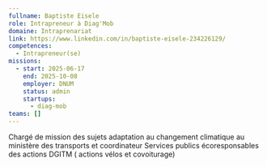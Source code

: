 ```yaml
---
fullname: Baptiste Eisele
role: Intrapreneur à Diag'Mob
domaine: Intraprenariat
link: https://www.linkedin.com/in/baptiste-eisele-234226129/
competences:
  - Intrapreneur(se)
missions:
  - start: 2025-06-17
    end: 2025-10-08
    employer: DNUM
    status: admin
    startups:
      - diag-mob
teams: []
---
```

Chargé de mission des sujets adaptation au changement climatique au ministère des transports et coordinateur Services publics écoresponsables des actions DGITM ( actions vélos et covoiturage)